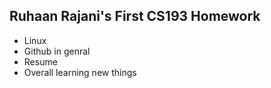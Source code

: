 ## Ruhaan Rajani's First CS193 Homework

- Linux
- Github in genral
- Resume
- Overall learning new things

